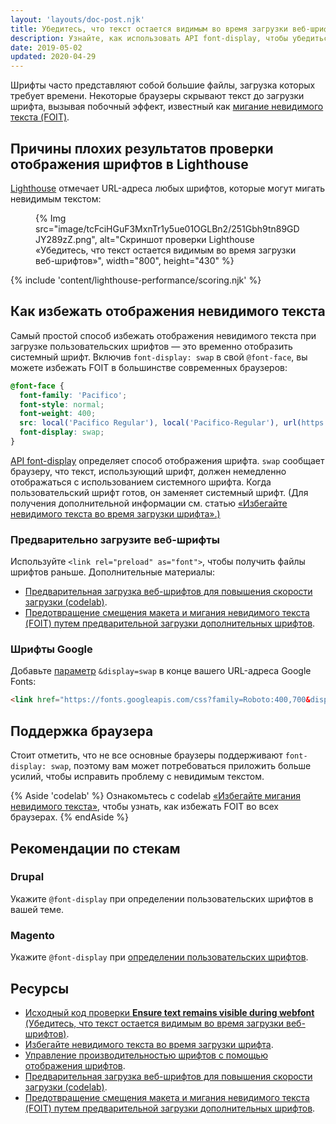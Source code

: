 ```yaml
---
layout: 'layouts/doc-post.njk'
title: Убедитесь, что текст остается видимым во время загрузки веб-шрифта
description: Узнайте, как использовать API font-display, чтобы убедиться, что текст вашей веб-страницы всегда виден пользователям.
date: 2019-05-02
updated: 2020-04-29
---
```


Шрифты часто представляют собой большие файлы, загрузка которых требует времени. Некоторые браузеры скрывают текст до загрузки шрифта, вызывая побочный эффект, известный как [мигание невидимого текста (FOIT)](https://web.dev/avoid-invisible-text/).

## Причины плохих результатов проверки отображения шрифтов в Lighthouse

[Lighthouse](https://developers.google.com/web/tools/lighthouse/) отмечает URL-адреса любых шрифтов, которые могут мигать невидимым текстом:

<figure>{% Img src="image/tcFciHGuF3MxnTr1y5ue01OGLBn2/251Gbh9tn89GDJY289zZ.png", alt="Скриншот проверки Lighthouse «Убедитесь, что текст остается видимым во время загрузки веб-шрифтов»", width="800", height="430" %}</figure>

{% include 'content/lighthouse-performance/scoring.njk' %}

## Как избежать отображения невидимого текста

Самый простой способ избежать отображения невидимого текста при загрузке пользовательских шрифтов — это временно отобразить системный шрифт. Включив `font-display: swap` в свой `@font-face`, вы можете избежать FOIT в большинстве современных браузеров:

```css
@font-face {
  font-family: 'Pacifico';
  font-style: normal;
  font-weight: 400;
  src: local('Pacifico Regular'), local('Pacifico-Regular'), url(https://fonts.gstatic.com/s/pacifico/v12/FwZY7-Qmy14u9lezJ-6H6MmBp0u-.woff2) format('woff2');
  font-display: swap;
}
```

[API font-display](https://developer.mozilla.org/docs/Web/CSS/@font-face/font-display) определяет способ отображения шрифта. `swap` сообщает браузеру, что текст, использующий шрифт, должен немедленно отображаться с использованием системного шрифта. Когда пользовательский шрифт готов, он заменяет системный шрифт. (Для получения дополнительной информации см. статью [«Избегайте невидимого текста во время загрузки шрифта».)](https://web.dev/avoid-invisible-text/)

### Предварительно загрузите веб-шрифты

Используйте `<link rel="preload" as="font">`, чтобы получить файлы шрифтов раньше. Дополнительные материалы:

- [Предварительная загрузка веб-шрифтов для повышения скорости загрузки (codelab)](https://web.dev/codelab-preload-web-fonts/).
- [Предотвращение смещения макета и мигания невидимого текста (FOIT) путем предварительной загрузки дополнительных шрифтов](https://web.dev/preload-optional-fonts/).

### Шрифты Google

Добавьте [параметр](https://developer.mozilla.org/docs/Learn/Common_questions/What_is_a_URL#Basics_anatomy_of_a_URL) `&display=swap` в конце вашего URL-адреса Google Fonts:

```html
<link href="https://fonts.googleapis.com/css?family=Roboto:400,700&display=swap" rel="stylesheet">
```

## Поддержка браузера

Стоит отметить, что не все основные браузеры поддерживают `font-display: swap`, поэтому вам может потребоваться приложить больше усилий, чтобы исправить проблему с невидимым текстом.

{% Aside 'codelab' %} Ознакомьтесь с codelab [«Избегайте мигания невидимого текста»](https://web.dev/codelab-avoid-invisible-text), чтобы узнать, как избежать FOIT во всех браузерах. {% endAside %}

## Рекомендации по стекам

### Drupal

Укажите `@font-display` при определении пользовательских шрифтов в вашей теме.

### Magento

Укажите `@font-display` при [определении пользовательских шрифтов](https://devdocs.magento.com/guides/v2.3/frontend-dev-guide/css-topics/using-fonts.html).

## Ресурсы

- [Исходный код проверки **Ensure text remains visible during webfont** (Убедитесь, что текст остается видимым во время загрузки веб-шрифтов)](https://github.com/GoogleChrome/lighthouse/blob/master/lighthouse-core/audits/font-display.js).
- [Избегайте невидимого текста во время загрузки шрифта](https://web.dev/avoid-invisible-text/).
- [Управление производительностью шрифтов с помощью отображения шрифтов](https://developers.google.com/web/updates/2016/02/font-display).
- [Предварительная загрузка веб-шрифтов для повышения скорости загрузки (codelab)](https://web.dev/codelab-preload-web-fonts/).
- [Предотвращение смещения макета и мигания невидимого текста (FOIT) путем предварительной загрузки дополнительных шрифтов](https://web.dev/preload-optional-fonts/).
